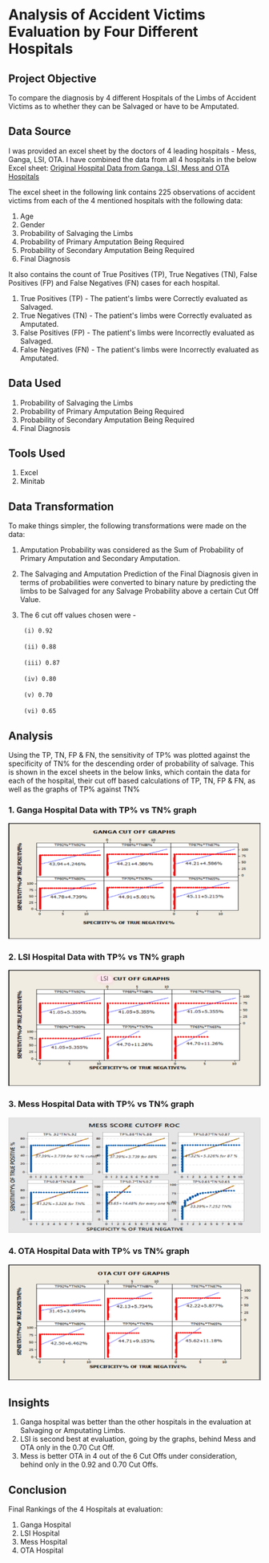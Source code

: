 # Analysis of Accident Victims Evaluation by Four Different Hospitals

## Project Objective

To compare the diagnosis by 4 different Hospitals of the Limbs of Accident Victims as to whether they can be Salvaged or have to be Amputated.

## Data Source

I was provided an excel sheet by the doctors of 4 leading hospitals - Mess, Ganga, LSI, OTA. I have combined the data from all 4 hospitals in the below Excel sheet:
<a href = "https://docs.google.com/spreadsheets/d/1YYBLJnrLSgD7jOrTILs2tOJVsBsBlw-4/edit#gid=1215070420"> Original Hospital Data from Ganga, LSI, Mess and OTA Hospitals </a>

The excel sheet in the following link contains 225 observations of accident victims from each of the 4 mentioned hospitals with the following data:

1. Age
2. Gender
3. Probability of Salvaging the Limbs
4. Probability of Primary Amputation Being Required
5. Probability of Secondary Amputation Being Required
6. Final Diagnosis

It also contains the count of True Positives (TP), True Negatives (TN), False Positives (FP) and False Negatives (FN) cases for each hospital. 

1. True Positives (TP) - The patient's limbs were Correctly evaluated as Salvaged.
2. True Negatives (TN) - The patient's limbs were Correctly evaluated as Amputated.
3. False Positives (FP) - The patient's limbs were Incorrectly evaluated as Salvaged.
4. False Negatives (FN) - The patient's limbs were Incorrectly evaluated as Amputated.

## Data Used

1. Probability of Salvaging the Limbs
2. Probability of Primary Amputation Being Required
3. Probability of Secondary Amputation Being Required
4. Final Diagnosis

## Tools Used

1. Excel
2. Minitab

## Data Transformation

To make things simpler, the following transformations were made on the data:

1. Amputation Probability was considered as the Sum of Probability of Primary Amputation and Secondary Amputation. 
2. The Salvaging and Amputation Prediction of the Final Diagnosis given in terms of probabilities were converted to binary nature by predicting the limbs to be Salvaged for any Salvage Probability above a certain Cut Off Value. 
3. The 6 cut off values chosen were - 

        (i) 0.92
        
        (ii) 0.88
        
        (iii) 0.87
        
        (iv) 0.80
        
        (v) 0.70
        
        (vi) 0.65

## Analysis

Using the TP, TN, FP & FN, the sensitivity of TP% was plotted against the specificity of TN% for the descending order of probability of salvage. This is shown in the excel sheets in the below links, which contain the data for each of the hospital, their cut off based calculations of TP, TN, FP & FN, as well as the graphs of TP% against TN%

### 1. Ganga Hospital Data with TP% vs TN% graph

![alt text](https://raw.githubusercontent.com/rahulshankariyer/Hospital_Data_Project/main/Ganga%20Hospital%20Data%20with%20TP%25%20vs%20TN%25%20graph.png)

### 2. LSI Hospital Data with TP% vs TN% graph

![alt text](https://raw.githubusercontent.com/rahulshankariyer/Hospital_Data_Project/main/LSI%20Hospital%20Data%20with%20TP%25%20vs%20TN%25%20graph.png)

### 3. Mess Hospital Data with TP% vs TN% graph

![alt text](https://raw.githubusercontent.com/rahulshankariyer/Hospital_Data_Project/main/Mess%20Hospital%20Data%20with%20TP%25%20vs%20TN%25%20graph.png)

### 4. OTA Hospital Data with TP% vs TN% graph

![alt text](https://raw.githubusercontent.com/rahulshankariyer/Hospital_Data_Project/main/OTA%20Hospital%20Data%20with%20TP%25%20vs%20TN%25%20graph.png)

## Insights

1. Ganga hospital was better than the other hospitals in the evaluation at Salvaging or Amputating Limbs. 
2. LSI is second best at evaluation, going by the graphs, behind Mess and OTA only in the 0.70 Cut Off. 
3. Mess is better OTA in 4 out of the 6 Cut Offs under consideration, behind only in the 0.92 and 0.70 Cut Offs.

## Conclusion

Final Rankings of the 4 Hospitals at evaluation:

1. Ganga Hospital
2. LSI Hospital
3. Mess Hospital
4. OTA Hospital
